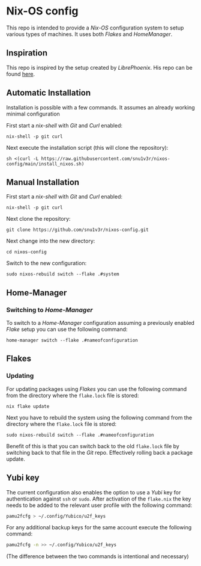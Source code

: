 # Nix-OS config
This repo is intended to provide a *Nix-OS* configuration system to setup various types of machines. It uses both *Flakes* and *HomeManager*.

## Inspiration
This repo is inspired by the setup created by *LibrePhoenix*. His repo can be found [here](https://github.com/librephoenix/nixos-config).

## Automatic Installation
Installation is possible with a few commands. It assumes an already working minimal configuration

First start a *nix-shell* with *Git* and *Curl* enabled:

```
nix-shell -p git curl
```

Next execute the installation script (this will clone the repository):

```
sh <(curl -L https://raw.githubusercontent.com/snu1v3r/nixos-config/main/install_nixos.sh)
```

## Manual Installation
First start a *nix-shell* with *Git* and *Curl* enabled:

```
nix-shell -p git curl
```

Next clone the repository: 
```
git clone https://github.com/snu1v3r/nixos-config.git
```

Next change into the new directory:

```
cd nixos-config
```

Switch to the new configuration:

```
sudo nixos-rebuild switch --flake .#system
```



## Home-Manager
### Switching to *Home-Manager*
To switch to a *Home-Manager* configuration assuming a previously enabled *Flake* setup you can use the following command:

```
home-manager switch --flake .#nameofconfiguration
```


## Flakes
### Updating
For updating packages using *Flakes* you can use the following command from the directory where the `flake.lock` file is stored:

```
nix flake update
```

Next you have to rebuild the system using the following command from the directory where the `flake.lock` file is stored:

```
sudo nixos-rebuild switch --flake .#nameofconfiguration
```

Benefit of this is that you can switch back to the old `flake.lock` file by switching back to that file in the *Git* repo. Effectively rolling back a package update.

## Yubi key
The current configuration also enables the option to use a *Yubi* key for authentication against `ssh` or `sudo`. After activation of the `flake.nix` the key needs to be added to the relevant user profile with the following command:

```bash
pamu2fcfg > ~/.config/Yubico/u2f_keys
```

For any additional backup keys for the same account execute the following command:

```bash
pamu2fcfg -n >> ~/.config/Yubico/u2f_keys
```

(The difference between the two commands is intentional and necessary)
